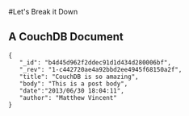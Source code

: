 #Let's Break it Down

## A CouchDB Document

```
{
   "_id": "b4d45d962f2ddec91d1d434d280006bf",
   "_rev": "1-c442720ae4a92bbd2ee4945f68150a2f",
   "title": "CouchDB is so amazing",
   "body": "This is a post body",
   "date":"2013/06/30 18:04:11",
   "author": "Matthew Vincent"
}
```